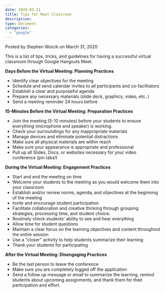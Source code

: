 ```yaml
---
date: 2020-03-31
title: Tips for Meet Classroom
description:
type: Document
categories:
  - "google"
---
```

Posted by Stephen Woicik on March 31, 2020

This is a list of tips, tricks, and guidelines for having a successful virtual classroom through Google Hangouts Meet. 

**Days Before the Virtual Meeting: Planning Practices** 
- Identify clear objectives for the meeting
- Schedule and send calendar invites to all participants and co-facilitators
- Establish a clear and purposeful agenda
- Prepare any necessary materials (slide deck, graphics, video, etc..)
- Send a meeting reminder 24 hours before

**15-Minutes Before the Virtual Meeting: Preparation Practices**
- Join the meeting (5-10 minutes) before your students to ensure everything (microphone and speaker) is working.
- Check your surroundings for any inappropriate materials
- Manage devices and eliminate potential distractions
- Make sure all physical materials are within reach
- Make sure your appearance is appropriate and professional 
- Pull up all Slides, Docs, or websites necessary for your video conference (pin tabs!)

**During the Virtual Meeting: Engagement Practices**
- Start and end the meeting on time
- Welcome your students to the meeting as you would welcome them into your classroom
- Establish and/or review norms, agenda, and objectives at the beginning of the meeting
- Invite and encourage student participation
- Facilitate collaboration and creative thinking through grouping strategies, processing time, and student choice.
- Routinely check students’ ability to see and hear everything
- Allow time for student questions
- Maintain a clear focus on the learning objectives and content throughout the entire session
- Use a "closer" activity to help students summarize their learning
- Thank your students for participating

**After the Virtual Meeting: Disengaging Practices**
- Be the last person to leave the conference
- Make sure you are completely logged off the application
- Send a follow up message or email to summarize the learning, remind students about upcoming assignments, and thank them for their participation and effort.
